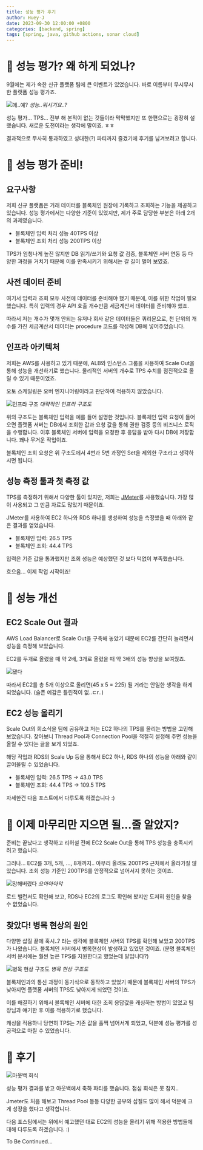 ```yaml
---
title: 성능 평가 후기
author: Huey-J
date: 2023-09-30 12:00:00 +0800
categories: [backend, spring]
tags: [spring, java, github actions, sonar cloud]
---
```


# 👀 성능 평가? 왜 하게 되었나?

9월에는 제가 속한 신규 플랫폼 팀에 큰 이벤트가 있었습니다. 바로 이름부터 무시무시한 플랫폼 성능 평가죠.

![에..예?](/assets/img/zzal/에..예.jpeg)
_성능..뭐시기요..?_

성능 평가... TPS... 전부 해 본적이 없는 것들이라 막막했지만 또 한편으로는 굉장히 설랬습니다.
새로운 도전이라는 생각에 말이죠. ㅎㅎ

결과적으로 무사히 통과하였고 성대한(?) 파티까지 즐겼기에 후기를 남겨보려고 합니다.


# 🧐 성능 평가 준비!

## 요구사항

저희 신규 플랫폼은 거래 데이터를 블록체인 원장에 기록하고 조회하는 기능을 제공하고 있습니다.
성능 평가에서는 다양한 기준이 있었지만, 제가 주로 담당한 부분은 아래 2개의 과제였습니다.

- 블록체인 입력 처리 성능 40TPS 이상
- 블록체인 조회 처리 성능 200TPS 이상

TPS가 엄청나게 높진 않지만 DB 읽기/쓰기와 요청 값 검증, 블록체인 서버 연동 등 다양한 과정을 거치기 때문에 이를 만족시키기 위해서는 갈 길이 멀어 보였죠.

## 사전 데이터 준비

여기서 입력과 조회 모두 사전에 데이터를 준비해야 했기 때문에, 이를 위한 작업이 필요했습니다.
특히 입력의 경우 API 호출 개수만큼 세금계산서 데이터를 준비해야 했죠.

따라서 저는 개수가 몇개 안되는 유저나 회사 같은 데이터들은 쿼리문으로,
천 단위의 개수를 가진 세금계산서 데이터는 procedure 코드를 작성해 DB에 넣어주었습니다.

## 인프라 아키텍처

저희는 AWS를 사용하고 있기 때문에, ALB와 인스턴스 그룹을 사용하여 Scale Out을 통해 성능을 개선하기로 했습니다.
물리적인 서버의 개수로 TPS 수치를 점진적으로 올릴 수 있기 때문이었죠.

오토 스케일링은 오버 엔지니어링이라고 판단하여 적용하지 않았습니다.

![인프라 구조](/assets/img/2023-09/architecture_after.png)
_대략적인 인프라 구조도_

위의 구조도는 블록체인 입력을 예를 들어 설명한 것입니다.
블록체인 입력 요청이 들어오면 플랫폼 서버는 DB에서 조회한 값과 요청 값을 통해 권한 검증 등의 비즈니스 로직을 수행합니다.
이후 블록체인 서버에 입력을 요청한 후 응답을 받아 다시 DB에 저장합니다.
꽤나 무거운 작업이죠.

블록체인 조회 요청은 위 구조도에서 4번과 5번 과정인 Set을 제외한 구조라고 생각하시면 됩니다.

## 성능 측정 툴과 첫 측정 값

TPS를 측정하기 위해서 다양한 툴이 있지만, 저희는 [JMeter](https://jmeter.apache.org/)를 사용했습니다.
가장 많이 사용되고 그 만큼 자료도 많았기 때문이죠.

JMeter를 사용하여 EC2 하나와 RDS 하나를 생성하여 성능을 측정했을 때 아래와 같은 결과를 얻었습니다.

- 블록체인 입력: 26.5 TPS
- 블록체인 조회: 44.4 TPS

입력은 기준 값을 통과했지만 조회 성능은 예상했던 것 보다 턱없이 부족했습니다.

흐으음... 이제 작업 시작이죠!


# 💪 성능 개선

## EC2 Scale Out 결과

AWS Load Balancer로 Scale Out을 구축해 놓았기 때문에 EC2를 간단히 늘리면서 성능을 측정해 보았습니다.

EC2를 두개로 올렸을 때 약 2배, 3개로 올렸을 때 약 3배의 성능 향상을 보여줬죠.

![됐다](/assets/img/zzal/됐다.jpeg)

따라서 EC2를 총 5개 이상으로 올리면(45 x 5 = 225) 될 거라는 안일한 생각을 하게 되었습니다. (슬픈 예감은 틀린적이 없..ㄷr..)

## EC2 성능 올리기

Scale Out의 희소식을 팀에 공유하고 저는 EC2 하나의 TPS를 올리는 방법을 고민해 보았습니다.
찾아보니 Thread Pool과 Connection Pool을 적절히 설정해 주면 성능을 올릴 수 있다는 글을 보게 되었죠.

해당 작업과 RDS의 Scale Up 등을 통해서 EC2 하나, RDS 하나의 성능을 아래와 같이 끌어올릴 수 있었습니다.

- 블록체인 입력: 26.5 TPS -> 43.0 TPS
- 블록체인 조회: 44.4 TPS -> 109.5 TPS

자세한건 다음 포스트에서 다루도록 하겠습니다 :)


# 🤯 이제 마무리만 지으면 될...줄 알았지?

준비는 끝났다고 생각하고 리허설 전에 EC2 Scale Out을 통해 TPS 성능을 충족시키려고 했습니다.

그러나... EC2를 3개, 5개, ..., 8개까지.. 아무리 올려도 200TPS 근처에서 올라가질 않았습니다.
조회 성능 기준인 200TPS를 안정적으로 넘어서지 못하는 것이죠.

![망해버렸다](/assets/img/zzal/원숭이_코딩중_망함.gif)
_으아아아악_

로드 밸런서도 확인해 보고, RDS나 EC2의 로그도 확인해 봤지만 도저히 원인을 찾을 수 없었습니다.

## 찾았다! 병목 현상의 원인

다양한 삽질 끝에 혹시..? 라는 생각에 블록체인 서버의 TPS를 확인해 보았고 200TPS가 나왔습니다.
블록체인 서버에서 병목현상이 발생하고 있었던 것이죠. (분명 블록체인 서버 문서에는 훨씬 높은 TPS를 지원한다고 했었는데 말입니다?)

![병목 현상 구조도](/assets/img/2023-09/architecture_slow.png)
_병목 현상 구조도_

블록체인과의 통신 과정이 동기식으로 동작하고 있었기 때문에 블록체인 서버의 TPS가 낮아지면 플랫폼 서버의 TPS도 낮아지게 되었던 것이죠.

이를 해결하기 위해서 블록체인 서버에 대한 조회 응답값을 캐싱하는 방법이 있었고 팀장님과 얘기한 후 이를 적용하기로 했습니다.

캐싱을 적용하니 당연히 TPS는 기존 값을 훌쩍 넘어서게 되었고, 덕분에 성능 평가를 성공적으로 마칠 수 있었습니다.


# 🥳 후기

![아웃백 회식](/assets/img/2023-09/outback.jpg)

성능 평가 결과를 받고 아웃백에서 축하 파티를 했습니다. 점심 회식은 못 참지..

Jmeter도 처음 해보고 Thread Pool 등등 다양한 공부와 삽질도 많이 해서 덕분에 크게 성장을 했다고 생각합니다.

다음 포스팅에서는 위에서 예고했던 대로 EC2의 성능을 올리기 위해 적용한 방법들에 대해 다루도록 하겠습니다. :)

To Be Continued...
